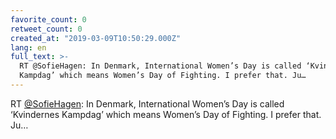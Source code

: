 ```yaml
---
favorite_count: 0
retweet_count: 0
created_at: "2019-03-09T10:50:29.000Z"
lang: en
full_text: >-
  RT @SofieHagen: In Denmark, International Women’s Day is called ‘Kvindernes
  Kampdag’ which means Women’s Day of Fighting. I prefer that. Ju…
---
```


RT [@SofieHagen](https://twitter.com/SofieHagen): In Denmark, International
Women’s Day is called ‘Kvindernes Kampdag’ which means Women’s Day of Fighting.
I prefer that. Ju…

